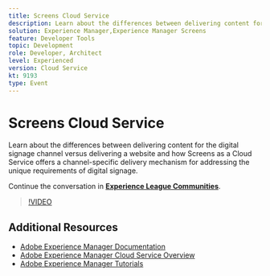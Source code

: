 ```yaml
---
title: Screens Cloud Service
description: Learn about the differences between delivering content for the digital signage channel versus delivering a website and how Screens as a Cloud Service offers a channel-specific delivery mechanism for addressing the unique requirements of digital signage.
solution: Experience Manager,Experience Manager Screens
feature: Developer Tools
topic: Development
role: Developer, Architect
level: Experienced
version: Cloud Service
kt: 9193
type: Event
---
```

# Screens Cloud Service

Learn about the differences between delivering content for the digital signage channel versus delivering a website and how Screens as a Cloud Service offers a channel-specific delivery mechanism for addressing the unique requirements of digital signage.

Continue the conversation in **[Experience League Communities](https://adobe.ly/3umX8Be)**.

>[!VIDEO](https://video.tv.adobe.com/v/337885/?quality=12&learn=on&hidetitle=true)

## Additional Resources

- [Adobe Experience Manager Documentation](https://experienceleague.adobe.com/docs/experience-manager-cloud-service.html)
- [Adobe Experience Manager Cloud Service Overview](https://experienceleague.adobe.com/docs/experience-manager-cloud-service/overview/home.html)
- [Adobe Experience Manager Tutorials](https://experienceleague.adobe.com/docs/experience-manager-tutorials.html)

